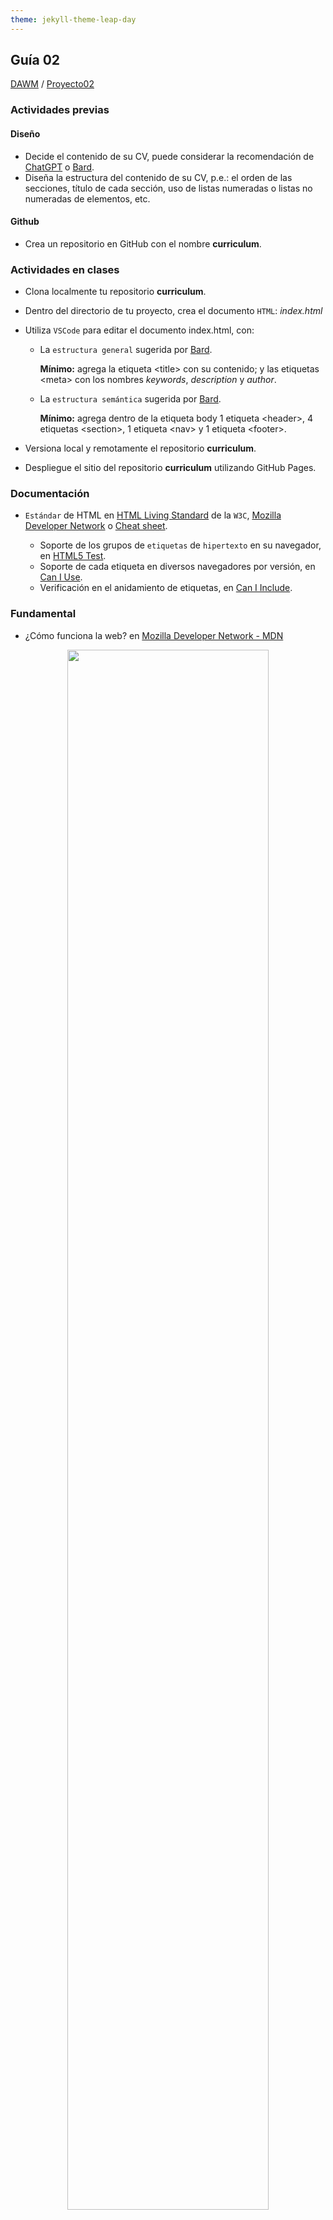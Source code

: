 ```yaml
---
theme: jekyll-theme-leap-day
---
```


## Guía 02

[DAWM](/DAWM/) / [Proyecto02](/DAWM/proyectos/2023/proyecto02)

### Actividades previas

#### Diseño

* Decide el contenido de su CV, puede considerar la recomendación de [ChatGPT](chatgpt/guia02-recomendacion01.png) o [Bard](bard/guia02-bard01.pdf).
* Diseña la estructura del contenido de su CV, p.e.: el orden de las secciones, título de cada sección, uso de listas numeradas o listas no numeradas de elementos, etc.

#### Github

* Crea un repositorio en GitHub con el nombre **curriculum**.

### Actividades en clases

* Clona localmente tu repositorio **curriculum**. 
* Dentro del directorio de tu proyecto, crea el documento `HTML`: _index.html_
* Utiliza `VSCode` para editar el documento index.html, con:
  - La `estructura general` sugerida por [Bard](bard/guia02-bard02.pdf). 

      **Mínimo:** agrega la etiqueta &lt;title&gt; con su contenido; y las etiquetas &lt;meta&gt; con los nombres _keywords_, _description_ y _author_. 

  - La `estructura semántica` sugerida por [Bard](bard/guia02-bard03.pdf).
      
      **Mínimo:** agrega dentro de la etiqueta body 1 etiqueta &lt;header&gt;, 4 etiquetas &lt;section&gt;, 1 etiqueta &lt;nav&gt; y 1 etiqueta &lt;footer&gt;. 


* Versiona local y remotamente el repositorio **curriculum**.
* Despliegue el sitio del repositorio **curriculum** utilizando GitHub Pages.

### Documentación

* `Estándar` de HTML en [HTML Living Standard](https://html.spec.whatwg.org/multipage/) de la `W3C`, [Mozilla Developer Network](https://developer.mozilla.org/es/docs/Web/HTML) o [Cheat sheet](https://html.com/wp-content/uploads/html5_cheat_sheet_tags.png).

  * Soporte de los grupos de `etiquetas` de `hipertexto` en su navegador, en [HTML5 Test](https://html5test.com/).
  * Soporte de cada etiqueta en diversos navegadores por versión, en [Can I Use](https://caniuse.com/).
  * Verificación en el anidamiento de etiquetas, en [Can I Include](https://caninclude.glitch.me/).

### Fundamental

* ¿Cómo funciona la web? en [Mozilla Developer Network - MDN](https://developer.mozilla.org/es/docs/Learn/Getting_started_with_the_web/How_the_Web_works)

<p style="text-align: center;">
<img src="https://developer.mozilla.org/es/docs/Learn/Getting_started_with_the_web/How_the_Web_works/simple-client-server.png" width="80%">
</p>

* SEO (Search Engine Optimization) en [X](https://twitter.com/deepanshusharmx/status/1708118904391053714)

<blockquote class="twitter-tweet"><p lang="en" dir="ltr">Semantic HTML elements play a crucial role in improving website SEO and its accessibility.<br><br>Replacing non-semantic elements makes code more readable and maintainable.<br><br>HTML Semantic Elements:<br>→ Carry inherent meanings;<br>→ Make web content more Structured;<br>→ More Meaningful.… <a href="https://t.co/O18NI5L8XD">pic.twitter.com/O18NI5L8XD</a></p>&mdash; Deepanshu Sharma (@deepanshusharmx) <a href="https://twitter.com/deepanshusharmx/status/1708118904391053714?ref_src=twsrc%5Etfw">September 30, 2023</a></blockquote> <script async src="https://platform.twitter.com/widgets.js" charset="utf-8"></script>


### Términos

HTML, hipertexto, VSCode, etiquetas, W3C, estándar, estructura general, estructura semántica, meta, title, link

### Referencias

* HTML Standard. (2023). Retrieved 15 May 2023, from https://html.spec.whatwg.org/multipage/
* HTML: Lenguaje de etiquetas de hipertexto MDN. (2021). Retrieved 18 May 2022, from https://developer.mozilla.org/es/docs/Web/HTML
* HTML5. Ejemplo de estructura global para página web con HTML5. (2022). Retrieved 18 May 2022, from http://www.edu4java.com/es/web/html5-estructura-global.html
* Conceptos básicos de HTML - Aprende sobre desarrollo web MDN. (2020). Retrieved 18 May 2022, from https://developer.mozilla.org/es/docs/Learn/Getting_started_with_the_web/HTML_basics
* Todos los ELEMENTOS SEMÁNTICOS de HTML. (2022). Retrieved 18 May 2022, from https://www.kikopalomares.com/blog/todos-los-elementos-semanticos-de-html
* HTML, E. (2022). Etiquetas HTML - Acerca de HTML. Retrieved 18 May 2022, from https://acercadehtml.com/etiquetas-html.html